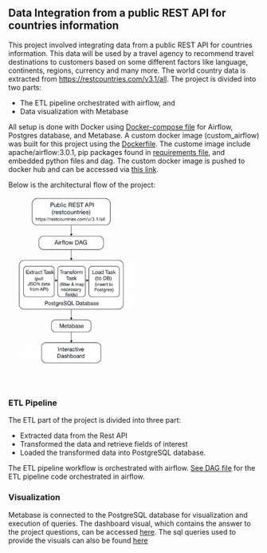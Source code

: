 ## Data Integration from a public REST API for countries information

This project involved integrating data from a public REST API for countries information. This data will be used by a travel agency to recommend travel destinations to customers based on some different factors like language, continents, regions, currency and many more. The world country data is extracted from https://restcountries.com/v3.1/all.
The project is divided into two parts:
- The ETL pipeline orchestrated with airflow, and
- Data visualization with Metabase

All setup is done with Docker using [Docker-compose file](./docker-compose.yaml) for Airflow, Postgres database, and Metabase. A custom docker image (custom_airflow) was built for this project using the [Dockerfile](./Dockerfile). The custome image include apache/airflow:3.0.1, pip packages found in [requirements file](./requirements.txt), and embedded python files and dag. The custom docker image is pushed to docker hub and can be accessed via [this link](https://hub.docker.com/repository/docker/olalekanrasaq/custom_airflow/).

Below is the architectural flow of the project:

<img src="./etl_architecture.png" alt="ETL Architecture Flow" width="50%" height="50%"/>


### ETL Pipeline
The ETL part of the project is divided into three part:
- Extracted data from the Rest API
- Transformed the data and retrieve fields of interest
- Loaded the transformed data into PostgreSQL database.

The ETL pipeline workflow is orchestrated with airflow. [See DAG file](./dags/country_info_dag.py) for the ETL pipeline code orchestrated in airflow.

### Visualization
Metabase is connected to the PostgreSQL database for visualization and execution of queries. The dashboard visual, which contains the answer to the project questions, can be accessed [here](./WorldCountryDashboard.pdf). The sql queries used to provide the visuals can also be found [here](./dags/template/sql/queries.sql)

